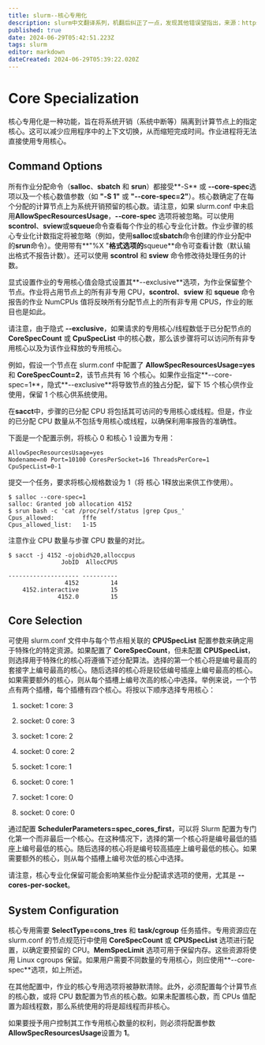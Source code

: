 ```yaml
---
title: slurm--核心专用化
description: slurm中文翻译系列，机翻后纠正了一点，发现其他错误望指出，来源：https://github.com/SchedMD/slurm/blob/master/doc/html/core_spec.shtml
published: true
date: 2024-06-29T05:42:51.223Z
tags: slurm
editor: markdown
dateCreated: 2024-06-29T05:39:22.020Z
---
```


# Core Specialization
核心专用化是一种功能，旨在将系统开销（系统中断等）隔离到计算节点上的指定核心。这可以减少应用程序中的上下文切换，从而缩短完成时间。作业进程将无法直接使用专用核心。

## Command Options

所有作业分配命令（**salloc**、**sbatch** 和 **srun**）都接受**-S** 或 **--core-spec**选项以及一个核心数值参数（如 **"-S 1"** 或 **"--core-spec=2"**）。核心数确定了在每个分配的计算节点上为系统开销预留的核心数。请注意，如果 slurm.conf 中未启用**AllowSpecResourcesUsage**，**--core-spec** 选项将被忽略。可以使用**scontrol**、**sview**或**squeue**命令查看每个作业的核心专业化计数。作业步骤的核心专业化计数指定将被忽略（例如，使用**salloc**或**sbatch**命令创建的作业分配中的**srun**命令）。使用带有**"%X "**格式选项的**squeue**命令可查看计数（默认输出格式不报告计数）。还可以使用 **scontrol** 和 **sview** 命令修改待处理任务的计数。

显式设置作业的专用核心值会隐式设置其**--exclusive**选项，为作业保留整个节点。作业将占用节点上的所有非专用 CPU，**scontrol**、**sview** 和 **squeue** 命令报告的作业 NumCPUs 值将反映所有分配节点上的所有非专用 CPUS，作业的账目也是如此。

请注意，由于隐式 **--exclusive**，如果请求的专用核心/线程数低于已分配节点的 **CoreSpecCount** 或 **CpuSpecList** 中的核心数，那么该步骤将可以访问所有非专用核心以及为该作业释放的专用核心。

例如，假设一个节点在 slurm.conf 中配置了 **AllowSpecResourcesUsage=yes**和 **CoreSpecCount=2**，该节点共有 16 个核心。如果作业指定**--core-spec=1**，隐式**--exclusive**将导致节点的独占分配，留下 15 个核心供作业使用，保留 1 个核心供系统使用。

在**sacct**中，步骤的已分配 CPU 将包括其可访问的专用核心或线程。但是，作业的已分配 CPU 数量从不包括专用核心或线程，以确保利用率报告的准确性。

下面是一个配置示例，将核心 0 和核心 1 设置为专用：

```
AllowSpecResourcesUsage=yes
Nodename=n0 Port=10100 CoresPerSocket=16 ThreadsPerCore=1 CpuSpecList=0-1
```

提交一个任务，要求将核心规格数设为 1（将 核心 1释放出来供工作使用）。

```
$ salloc --core-spec=1
salloc: Granted job allocation 4152
$ srun bash -c 'cat /proc/self/status |grep Cpus_'
Cpus_allowed:        fffe
Cpus_allowed_list:   1-15
```

注意作业 CPU 数量与步骤 CPU 数量的对比。

```
$ sacct -j 4152 -ojobid%20,alloccpus
               JobID  AllocCPUS

-------------------- ----------
                4152         14
    4152.interactive         15
              4152.0         15
```

## Core Selection

可使用 slurm.conf 文件中与每个节点相关联的 **CPUSpecList** 配置参数来确定用于特殊化的特定资源。如果配置了 **CoreSpecCount**，但未配置 **CPUSpecList**，则选择用于特殊化的核心将遵循下述分配算法。选择的第一个核心将是编号最高的套接字上编号最高的核心。随后选择的核心将是较低编号插座上编号最高的核心。如果需要额外的核心，则从每个插槽上编号次高的核心中选择。举例来说，一个节点有两个插槽，每个插槽有四个核心。将按以下顺序选择专用核心：

1. socket: 1 core: 3

2. socket: 0 core: 3
3. socket: 1 core: 2
4. socket: 0 core: 2
5. socket: 1 core: 1
6. socket: 0 core: 1
7. socket: 1 core: 0
8. socket: 0 core: 0

通过配置 **SchedulerParameters=spec_cores_first**，可以将 Slurm 配置为专门化第一个而非最后一个核心。在这种情况下，选择的第一个核心将是编号最低的插座上编号最低的核心。随后选择的核心将是编号较高插座上编号最低的核心。如果需要额外的核心，则从每个插槽上编号次低的核心中选择。

请注意，核心专业化保留可能会影响某些作业分配请求选项的使用，尤其是 **--cores-per-socket**。

## System Configuration

核心专用需要 **SelectType=cons_tres** 和 **task/cgroup** 任务插件。专用资源应在 slurm.conf 的节点规范行中使用 **CoreSpecCount** 或 **CPUSpecList** 选项进行配置，以确定要预留的 CPU。**MemSpecLimit** 选项可用于保留内存。这些资源将使用 Linux cgroups 保留。如果用户需要不同数量的专用核心，则应使用**--core-spec**选项，如上所述。

在其他配置中，作业的核心专用选项将被静默清除。此外，必须配置每个计算节点的核心数，或将 CPU 数配置为节点的核心数。如果未配置核心数，而 CPUs 值配置为超线程数，那么系统使用的将是超线程而非核心。

如果要授予用户控制其工作专用核心数量的权利，则必须将配置参数 **AllowSpecResourcesUsage**设置为 **1**。